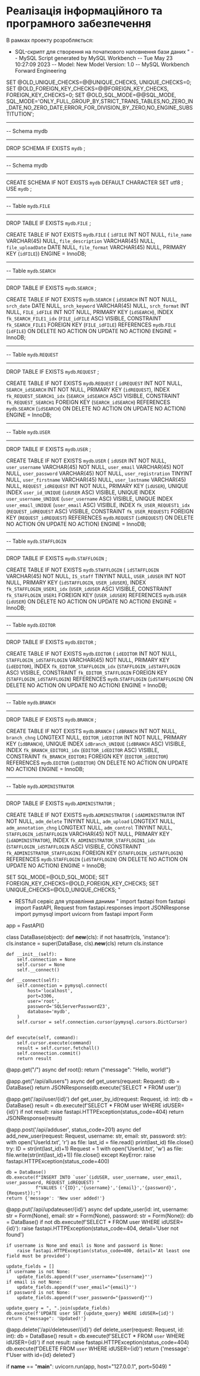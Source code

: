 # Реалізація інформаційного та програмного забезпечення

В рамках проекту розробляється: 
- SQL-скрипт для створення на початкового наповнення бази даних
"
-- MySQL Script generated by MySQL Workbench
-- Tue May 23 10:27:09 2023
-- Model: New Model    Version: 1.0
-- MySQL Workbench Forward Engineering

SET @OLD_UNIQUE_CHECKS=@@UNIQUE_CHECKS, UNIQUE_CHECKS=0;
SET @OLD_FOREIGN_KEY_CHECKS=@@FOREIGN_KEY_CHECKS, FOREIGN_KEY_CHECKS=0;
SET @OLD_SQL_MODE=@@SQL_MODE, SQL_MODE='ONLY_FULL_GROUP_BY,STRICT_TRANS_TABLES,NO_ZERO_IN_DATE,NO_ZERO_DATE,ERROR_FOR_DIVISION_BY_ZERO,NO_ENGINE_SUBSTITUTION';

-- -----------------------------------------------------
-- Schema mydb
-- -----------------------------------------------------
DROP SCHEMA IF EXISTS `mydb` ;

-- -----------------------------------------------------
-- Schema mydb
-- -----------------------------------------------------
CREATE SCHEMA IF NOT EXISTS `mydb` DEFAULT CHARACTER SET utf8 ;
USE `mydb` ;

-- -----------------------------------------------------
-- Table `mydb`.`FILE`
-- -----------------------------------------------------
DROP TABLE IF EXISTS `mydb`.`FILE` ;

CREATE TABLE IF NOT EXISTS `mydb`.`FILE` (
  `idFILE` INT NOT NULL,
  `file_name` VARCHAR(45) NULL,
  `file_description` VARCHAR(45) NULL,
  `file_uploadDate` DATE NULL,
  `file_format` VARCHAR(45) NULL,
  PRIMARY KEY (`idFILE`))
ENGINE = InnoDB;


-- -----------------------------------------------------
-- Table `mydb`.`SEARCH`
-- -----------------------------------------------------
DROP TABLE IF EXISTS `mydb`.`SEARCH` ;

CREATE TABLE IF NOT EXISTS `mydb`.`SEARCH` (
  `idSEARCH` INT NOT NULL,
  `srch_date` DATE NULL,
  `srch_keyword` VARCHAR(45) NULL,
  `srch_format` INT NULL,
  `FILE_idFILE` INT NOT NULL,
  PRIMARY KEY (`idSEARCH`),
  INDEX `fk_SEARCH_FILE1_idx` (`FILE_idFILE` ASC) VISIBLE,
  CONSTRAINT `fk_SEARCH_FILE1`
    FOREIGN KEY (`FILE_idFILE`)
    REFERENCES `mydb`.`FILE` (`idFILE`)
    ON DELETE NO ACTION
    ON UPDATE NO ACTION)
ENGINE = InnoDB;


-- -----------------------------------------------------
-- Table `mydb`.`REQUEST`
-- -----------------------------------------------------
DROP TABLE IF EXISTS `mydb`.`REQUEST` ;

CREATE TABLE IF NOT EXISTS `mydb`.`REQUEST` (
  `idREQUEST` INT NOT NULL,
  `SEARCH_idSEARCH` INT NOT NULL,
  PRIMARY KEY (`idREQUEST`),
  INDEX `fk_REQUEST_SEARCH1_idx` (`SEARCH_idSEARCH` ASC) VISIBLE,
  CONSTRAINT `fk_REQUEST_SEARCH1`
    FOREIGN KEY (`SEARCH_idSEARCH`)
    REFERENCES `mydb`.`SEARCH` (`idSEARCH`)
    ON DELETE NO ACTION
    ON UPDATE NO ACTION)
ENGINE = InnoDB;


-- -----------------------------------------------------
-- Table `mydb`.`USER`
-- -----------------------------------------------------
DROP TABLE IF EXISTS `mydb`.`USER` ;

CREATE TABLE IF NOT EXISTS `mydb`.`USER` (
  `idUSER` INT NOT NULL,
  `user_username` VARCHAR(45) NOT NULL,
  `user_email` VARCHAR(45) NOT NULL,
  `user_password` VARCHAR(45) NOT NULL,
  `user_registration` TINYINT NULL,
  `user_firstname` VARCHAR(45) NULL,
  `user_lastname` VARCHAR(45) NULL,
  `REQUEST_idREQUEST` INT NOT NULL,
  PRIMARY KEY (`idUSER`),
  UNIQUE INDEX `user_id_UNIQUE` (`idUSER` ASC) VISIBLE,
  UNIQUE INDEX `user_username_UNIQUE` (`user_username` ASC) VISIBLE,
  UNIQUE INDEX `user_email_UNIQUE` (`user_email` ASC) VISIBLE,
  INDEX `fk_USER_REQUEST1_idx` (`REQUEST_idREQUEST` ASC) VISIBLE,
  CONSTRAINT `fk_USER_REQUEST1`
    FOREIGN KEY (`REQUEST_idREQUEST`)
    REFERENCES `mydb`.`REQUEST` (`idREQUEST`)
    ON DELETE NO ACTION
    ON UPDATE NO ACTION)
ENGINE = InnoDB;


-- -----------------------------------------------------
-- Table `mydb`.`STAFFLOGIN`
-- -----------------------------------------------------
DROP TABLE IF EXISTS `mydb`.`STAFFLOGIN` ;

CREATE TABLE IF NOT EXISTS `mydb`.`STAFFLOGIN` (
  `idSTAFFLOGIN` VARCHAR(45) NOT NULL,
  `IS_staff` TINYINT NULL,
  `USER_idUSER` INT NOT NULL,
  PRIMARY KEY (`idSTAFFLOGIN`, `USER_idUSER`),
  INDEX `fk_STAFFLOGIN_USER1_idx` (`USER_idUSER` ASC) VISIBLE,
  CONSTRAINT `fk_STAFFLOGIN_USER1`
    FOREIGN KEY (`USER_idUSER`)
    REFERENCES `mydb`.`USER` (`idUSER`)
    ON DELETE NO ACTION
    ON UPDATE NO ACTION)
ENGINE = InnoDB;


-- -----------------------------------------------------
-- Table `mydb`.`EDITOR`
-- -----------------------------------------------------
DROP TABLE IF EXISTS `mydb`.`EDITOR` ;

CREATE TABLE IF NOT EXISTS `mydb`.`EDITOR` (
  `idEDITOR` INT NOT NULL,
  `STAFFLOGIN_idSTAFFLOGIN` VARCHAR(45) NOT NULL,
  PRIMARY KEY (`idEDITOR`),
  INDEX `fk_EDITOR_STAFFLOGIN_idx` (`STAFFLOGIN_idSTAFFLOGIN` ASC) VISIBLE,
  CONSTRAINT `fk_EDITOR_STAFFLOGIN`
    FOREIGN KEY (`STAFFLOGIN_idSTAFFLOGIN`)
    REFERENCES `mydb`.`STAFFLOGIN` (`idSTAFFLOGIN`)
    ON DELETE NO ACTION
    ON UPDATE NO ACTION)
ENGINE = InnoDB;


-- -----------------------------------------------------
-- Table `mydb`.`BRANCH`
-- -----------------------------------------------------
DROP TABLE IF EXISTS `mydb`.`BRANCH` ;

CREATE TABLE IF NOT EXISTS `mydb`.`BRANCH` (
  `idBRANCH` INT NOT NULL,
  `branch_chng` LONGTEXT NULL,
  `EDITOR_idEDITOR` INT NOT NULL,
  PRIMARY KEY (`idBRANCH`),
  UNIQUE INDEX `idBranch_UNIQUE` (`idBRANCH` ASC) VISIBLE,
  INDEX `fk_BRANCH_EDITOR1_idx` (`EDITOR_idEDITOR` ASC) VISIBLE,
  CONSTRAINT `fk_BRANCH_EDITOR1`
    FOREIGN KEY (`EDITOR_idEDITOR`)
    REFERENCES `mydb`.`EDITOR` (`idEDITOR`)
    ON DELETE NO ACTION
    ON UPDATE NO ACTION)
ENGINE = InnoDB;


-- -----------------------------------------------------
-- Table `mydb`.`ADMINISTRATOR`
-- -----------------------------------------------------
DROP TABLE IF EXISTS `mydb`.`ADMINISTRATOR` ;

CREATE TABLE IF NOT EXISTS `mydb`.`ADMINISTRATOR` (
  `idADMINISTRATOR` INT NOT NULL,
  `adm_delete` TINYINT NULL,
  `adm_upload` LONGTEXT NULL,
  `adm_annotation_chng` LONGTEXT NULL,
  `adm_control` TINYINT NULL,
  `STAFFLOGIN_idSTAFFLOGIN` VARCHAR(45) NOT NULL,
  PRIMARY KEY (`idADMINISTRATOR`),
  INDEX `fk_ADMINISTRATOR_STAFFLOGIN1_idx` (`STAFFLOGIN_idSTAFFLOGIN` ASC) VISIBLE,
  CONSTRAINT `fk_ADMINISTRATOR_STAFFLOGIN1`
    FOREIGN KEY (`STAFFLOGIN_idSTAFFLOGIN`)
    REFERENCES `mydb`.`STAFFLOGIN` (`idSTAFFLOGIN`)
    ON DELETE NO ACTION
    ON UPDATE NO ACTION)
ENGINE = InnoDB;


SET SQL_MODE=@OLD_SQL_MODE;
SET FOREIGN_KEY_CHECKS=@OLD_FOREIGN_KEY_CHECKS;
SET UNIQUE_CHECKS=@OLD_UNIQUE_CHECKS;
"
- RESTfull сервіс для управління даними
"
import fastapi
from fastapi import FastAPI, Request
from fastapi.responses import JSONResponse
import pymysql
import uvicorn
from fastapi import Form

app = FastAPI()

class DataBase(object):
    def __new__(cls):
        if not hasattr(cls, 'instance'):
            cls.instance = super(DataBase, cls).__new__(cls)
        return cls.instance

    def __init__(self):
        self.connection = None
        self.cursor = None
        self.__connect()

    def __connect(self):
        self.connection = pymysql.connect(
            host='localhost',
            port=3306,
            user='root',
            password='SQLServerPassword23',
            database='mydb',
        )
        self.cursor = self.connection.cursor(pymysql.cursors.DictCursor)


    def execute(self, command):
        self.cursor.execute(command)
        result = self.cursor.fetchall()
        self.connection.commit()
        return result


@app.get("/")
async def root():
    return {"message": "Hello, world!"}


@app.get("/api/allusers")
async def get_users(request: Request):
    db = DataBase()
    return JSONResponse(db.execute('SELECT * FROM user'))


@app.get('/api/user/{id}')
def get_user_by_id(request: Request, id: int):
    db = DataBase()
    result = db.execute(f'SELECT * FROM user WHERE idUSER={id}')
    if not result:
        raise fastapi.HTTPException(status_code=404)
    return JSONResponse(result)


@app.post('/api/adduser', status_code=201)
async def add_new_user(request: Request, username: str, email: str, password: str):
    with open('UserId.txt', 'r') as file:
        last_id = file.read()
        print(last_id)
        file.close()
    try:
        ID = str(int(last_id)+1)
        Request = 1
        with open('UserId.txt', 'w') as file:
            file.write(str(int(last_id)+1))
            file.close()
    except KeyError:
        raise fastapi.HTTPException(status_code=400)

    db = DataBase()
    db.execute(f"INSERT INTO `user`(idUSER, user_username, user_email, user_password, REQUEST_idREQUEST) "
               f"VALUES ('{ID}','{username}','{email}','{password}',{Request});")
    return {'message': 'New user added!'}


@app.put('/api/updateuser/{id}')
async def update_user(id: int, username: str = Form(None), email: str = Form(None), password: str = Form(None)):
    db = DataBase()
    if not db.execute(f'SELECT * FROM user WHERE idUSER={id}'):
        raise fastapi.HTTPException(status_code=404, detail='User not found')

    if username is None and email is None and password is None:
        raise fastapi.HTTPException(status_code=400, detail='At least one field must be provided')

    update_fields = []
    if username is not None:
        update_fields.append(f'user_username="{username}"')
    if email is not None:
        update_fields.append(f'user_email="{email}"')
    if password is not None:
        update_fields.append(f'user_password="{password}"')

    update_query = ", ".join(update_fields)
    db.execute(f'UPDATE user SET {update_query} WHERE idUSER={id}')
    return {"message": 'Updated!'}



@app.delete('/api/deleteuser/{id}')
def delete_user(request: Request, id: int):
    db = DataBase()
    result = db.execute(f'SELECT * FROM `user` WHERE idUSER={id}')
    if not result:
        raise fastapi.HTTPException(status_code=404)
    db.execute(f'DELETE FROM `user` WHERE idUSER={id}')
    return {'message': f'User with id={id} deleted'}

if __name__ == "__main__":
    uvicorn.run(app, host="127.0.0.1", port=5049)
"
